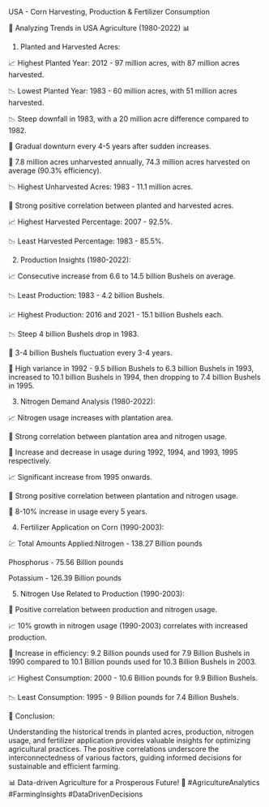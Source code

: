 USA - Corn Harvesting, Production & Fertilizer Consumption



🌾 Analyzing Trends in USA Agriculture (1980-2022) 📊




1. Planted and Harvested Acres:

📈 Highest Planted Year: 2012 - 97 million acres, with 87 million acres harvested.

📉 Lowest Planted Year: 1983 - 60 million acres, with 51 million acres harvested.

📉 Steep downfall in 1983, with a 20 million acre difference compared to 1982.

🔄 Gradual downturn every 4-5 years after sudden increases.

🌽 7.8 million acres unharvested annually, 74.3 million acres harvested on average (90.3% efficiency).

📉 Highest Unharvested Acres: 1983 - 11.1 million acres.

🔗 Strong positive correlation between planted and harvested acres.

📈 Highest Harvested Percentage: 2007 - 92.5%.

📉 Least Harvested Percentage: 1983 - 85.5%.




2. Production Insights (1980-2022):

📈 Consecutive increase from 6.6 to 14.5 billion Bushels on average.

📉 Least Production: 1983 - 4.2 billion Bushels.

📈 Highest Production: 2016 and 2021 - 15.1 billion Bushels each.

📉 Steep 4 billion Bushels drop in 1983.

🔄 3-4 billion Bushels fluctuation every 3-4 years.

🔄 High variance in 1992 - 9.5 billion Bushels to 6.3 billion Bushels in 1993, increased to 10.1 billion Bushels in 1994, then dropping to 7.4 billion Bushels in 1995.




3. Nitrogen Demand Analysis (1980-2022):

📈 Nitrogen usage increases with plantation area.

🔗 Strong correlation between plantation area and nitrogen usage.

🔄 Increase and decrease in usage during 1992, 1994, and 1993, 1995 respectively.

📈 Significant increase from 1995 onwards.

🔗 Strong positive correlation between plantation and nitrogen usage.

🔗 8-10% increase in usage every 5 years.




4. Fertilizer Application on Corn (1990-2003):

💹 Total Amounts Applied:Nitrogen - 138.27 Billion pounds

Phosphorus - 75.56 Billion pounds

Potassium - 126.39 Billion pounds



5. Nitrogen Use Related to Production (1990-2003):

🔗 Positive correlation between production and nitrogen usage.

📈 10% growth in nitrogen usage (1990-2003) correlates with increased production.

🔄 Increase in efficiency: 9.2 Billion pounds used for 7.9 Billion Bushels in 1990 compared to 10.1 Billion pounds used for 10.3 Billion Bushels in 2003.

📈 Highest Consumption: 2000 - 10.6 Billion pounds for 9.9 Billion Bushels.

📉 Least Consumption: 1995 - 9 Billion pounds for 7.4 Billion Bushels.




🌾 Conclusion:

Understanding the historical trends in planted acres, production, nitrogen usage, and fertilizer application provides valuable insights for optimizing agricultural practices. The positive correlations underscore the interconnectedness of various factors, guiding informed decisions for sustainable and efficient farming.

📊 Data-driven Agriculture for a Prosperous Future! 🌱 #AgricultureAnalytics #FarmingInsights #DataDrivenDecisions
